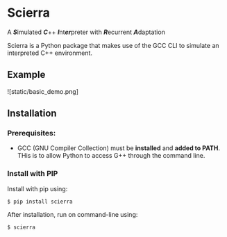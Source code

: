 # Scierra
A ***S***imulated ***C***++ ***I***nt***er***preter with ***R***ecurrent ***A***daptation

Scierra is a Python package that makes use of the GCC CLI to simulate an interpreted C++ environment.

## Example
![static/basic_demo.png]

## Installation
### Prerequisites:
* GCC (GNU Compiler Collection) must be **installed** and **added to PATH**. THis is to allow Python to access G++ through the command line.

### Install with PIP
Install with pip using:

    $ pip install scierra
  
After installation, run on command-line using:

    $ scierra
